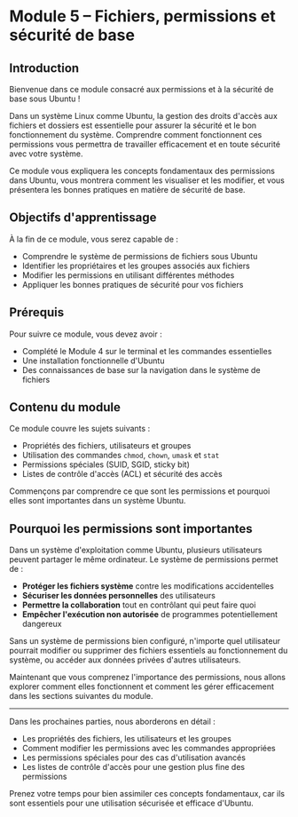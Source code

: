 # Module 5 – Fichiers, permissions et sécurité de base

## Introduction

Bienvenue dans ce module consacré aux permissions et à la sécurité de base sous Ubuntu !

Dans un système Linux comme Ubuntu, la gestion des droits d'accès aux fichiers et dossiers est essentielle pour assurer la sécurité et le bon fonctionnement du système. Comprendre comment fonctionnent ces permissions vous permettra de travailler efficacement et en toute sécurité avec votre système.

Ce module vous expliquera les concepts fondamentaux des permissions dans Ubuntu, vous montrera comment les visualiser et les modifier, et vous présentera les bonnes pratiques en matière de sécurité de base.

## Objectifs d'apprentissage

À la fin de ce module, vous serez capable de :
- Comprendre le système de permissions de fichiers sous Ubuntu
- Identifier les propriétaires et les groupes associés aux fichiers
- Modifier les permissions en utilisant différentes méthodes
- Appliquer les bonnes pratiques de sécurité pour vos fichiers

## Prérequis

Pour suivre ce module, vous devez avoir :
- Complété le Module 4 sur le terminal et les commandes essentielles
- Une installation fonctionnelle d'Ubuntu
- Des connaissances de base sur la navigation dans le système de fichiers

## Contenu du module

Ce module couvre les sujets suivants :
- Propriétés des fichiers, utilisateurs et groupes
- Utilisation des commandes `chmod`, `chown`, `umask` et `stat`
- Permissions spéciales (SUID, SGID, sticky bit)
- Listes de contrôle d'accès (ACL) et sécurité des accès

Commençons par comprendre ce que sont les permissions et pourquoi elles sont importantes dans un système Ubuntu.

## Pourquoi les permissions sont importantes

Dans un système d'exploitation comme Ubuntu, plusieurs utilisateurs peuvent partager le même ordinateur. Le système de permissions permet de :

- **Protéger les fichiers système** contre les modifications accidentelles
- **Sécuriser les données personnelles** des utilisateurs
- **Permettre la collaboration** tout en contrôlant qui peut faire quoi
- **Empêcher l'exécution non autorisée** de programmes potentiellement dangereux

Sans un système de permissions bien configuré, n'importe quel utilisateur pourrait modifier ou supprimer des fichiers essentiels au fonctionnement du système, ou accéder aux données privées d'autres utilisateurs.

Maintenant que vous comprenez l'importance des permissions, nous allons explorer comment elles fonctionnent et comment les gérer efficacement dans les sections suivantes du module.

---

Dans les prochaines parties, nous aborderons en détail :
- Les propriétés des fichiers, les utilisateurs et les groupes
- Comment modifier les permissions avec les commandes appropriées
- Les permissions spéciales pour des cas d'utilisation avancés
- Les listes de contrôle d'accès pour une gestion plus fine des permissions

Prenez votre temps pour bien assimiler ces concepts fondamentaux, car ils sont essentiels pour une utilisation sécurisée et efficace d'Ubuntu.
